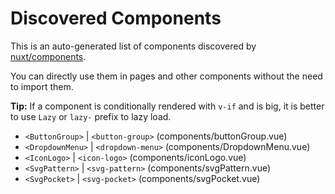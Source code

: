 # Discovered Components

This is an auto-generated list of components discovered by [nuxt/components](https://github.com/nuxt/components).

You can directly use them in pages and other components without the need to import them.

**Tip:** If a component is conditionally rendered with `v-if` and is big, it is better to use `Lazy` or `lazy-` prefix to lazy load.

- `<ButtonGroup>` | `<button-group>` (components/buttonGroup.vue)
- `<DropdownMenu>` | `<dropdown-menu>` (components/DropdownMenu.vue)
- `<IconLogo>` | `<icon-logo>` (components/iconLogo.vue)
- `<SvgPattern>` | `<svg-pattern>` (components/svgPattern.vue)
- `<SvgPocket>` | `<svg-pocket>` (components/svgPocket.vue)
